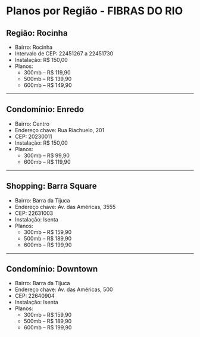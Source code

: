 # Planos por Região - FIBRAS DO RIO

## Região: Rocinha
- Bairro: Rocinha
- Intervalo de CEP: 22451267 a 22451730
- Instalação: R$ 150,00
- Planos:
  - 300mb – R$ 119,90
  - 500mb – R$ 139,90
  - 600mb – R$ 149,90

---

## Condomínio: Enredo
- Bairro: Centro
- Endereço chave: Rua Riachuelo, 201
- CEP: 20230011
- Instalação: R$ 150,00
- Planos:
  - 300mb – R$ 99,90
  - 600mb – R$ 119,90

---

## Shopping: Barra Square
- Bairro: Barra da Tijuca
- Endereço chave: Av. das Américas, 3555
- CEP: 22631003
- Instalação: Isenta
- Planos:
  - 300mb – R$ 159,90
  - 500mb – R$ 189,90
  - 600mb – R$ 199,90

---

## Condomínio: Downtown
- Bairro: Barra da Tijuca
- Endereço chave: Av. das Américas, 500
- CEP: 22640904
- Instalação: Isenta
- Planos:
  - 300mb – R$ 159,90
  - 500mb – R$ 189,90
  - 600mb – R$ 199,90
